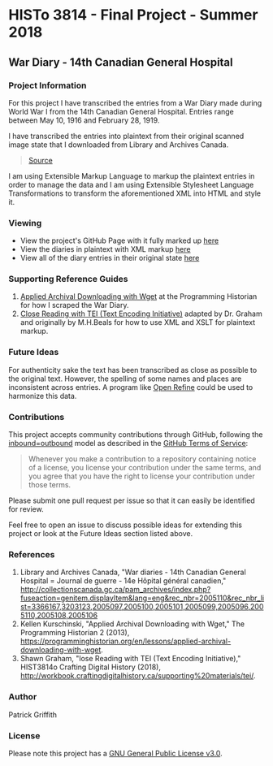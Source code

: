 # HISTo 3814 - Final Project - Summer 2018
## War Diary - 14th Canadian General Hospital

### Project Information
For this project I have transcribed the entries from a War Diary made during World War I from the 14th Canadian General Hospital. Entries range between May 10, 1916 and February 28, 1919.

I have transcribed the entries into plaintext from their original scanned image state that I downloaded from Library and Archives Canada.  

> [Source][1]

I am using Extensible Markup Language to markup the plaintext entries in order to manage the data and I am using Extensible Stylesheet Language Transformations to transform the aforementioned XML into HTML and style it. 

### Viewing
* View the project's GitHub Page with it fully marked up [here][10]
* View the diaries in plaintext with XML markup [here][2]
* View all of the diary entries in their original state [here][3]

### Supporting Reference Guides
1. [Applied Archival Downloading with Wget][4] at the Programming Historian for how I scraped the War Diary. 
2. [Close Reading with TEI (Text Encoding Initiative)][5] adapted by Dr. Graham and originally by M.H.Beals for how to use XML and XSLT for plaintext markup. 

### Future Ideas
For authenticity sake the text has been transcribed as close as possible to the original text. However, the spelling of some names and places are inconsistent across entries. A program like [Open Refine][6] could be used to harmonize this data.

### Contributions
This project accepts community contributions through GitHub, following the [inbound=outbound][7] model as described in the [GitHub Terms of Service][8]:
> Whenever you make a contribution to a repository containing notice of a license, you license your contribution under the same terms, and you agree that you have the right to license your contribution under those terms.

Please submit one pull request per issue so that it can easily be identified for review.

Feel free to open an issue to discuss possible ideas for extending this project or look at the Future Ideas section listed above.

### References
1. Library and Archives Canada, "War diaries - 14th Canadian General Hospital = Journal de guerre - 14e Hôpital général canadien," http://collectionscanada.gc.ca/pam_archives/index.php?fuseaction=genitem.displayItem&lang=eng&rec_nbr=2005110&rec_nbr_list=3366167,3203123,2005097,2005100,2005101,2005099,2005096,2005110,2005108,2005106
2. Kellen Kurschinski, "Applied Archival Downloading with Wget," The Programming Historian 2 (2013), https://programminghistorian.org/en/lessons/applied-archival-downloading-with-wget.
3. Shawn Graham, "lose Reading with TEI (Text Encoding Initiative)," HIST3814o Crafting Digital History (2018), http://workbook.craftingdigitalhistory.ca/supporting%20materials/tei/.

### Author
Patrick Griffith

### License
Please note this project has a [GNU General Public License v3.0][9].

[1]: http://collectionscanada.gc.ca/pam_archives/index.php?fuseaction=genitem.displayItem&lang=eng&rec_nbr=2005110&rec_nbr_list=3366167,3203123,2005097,2005100,2005101,2005099,2005096,2005110,2005108,2005106
[2]: war-diary.xml
[3]: war-diary/
[4]: https://programminghistorian.org/en/lessons/applied-archival-downloading-with-wget
[5]: http://workbook.craftingdigitalhistory.ca/supporting%20materials/tei/
[6]: http://openrefine.org/
[7]: https://opensource.guide/legal/#does-my-project-need-an-additional-contributor-agreement
[8]: https://help.github.com/articles/github-terms-of-service/#6-contributions-under-repository-license
[9]: LICENSE
[10]: https://arborlux.github.io/hist3814o/Final%20Project/war-diary.xml
